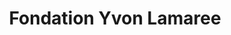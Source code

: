 ---
title: Fondation Yvon Lamaree
description: Site web
resume:
  titre: Fondation Yvon Lamaree
  court: Site web
identifiant:
slug:
ordre: 8
image: /img/yvon-lamarre-site-web.jpg
i18n: fr
portfolios:
  - Site web
link:
  external: true
  url: 
draft: true
---